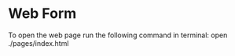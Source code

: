 # Web Form

To open the web page run the following command in terminal: 
    open ./pages/index.html